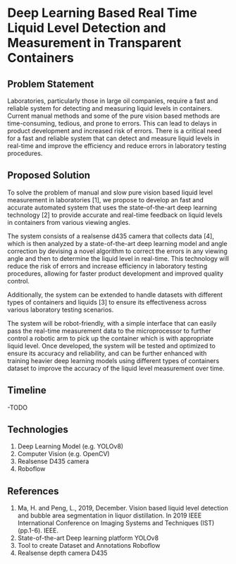 # Deep Learning Based Real Time Liquid Level Detection and Measurement in Transparent Containers

## Problem Statement
Laboratories, particularly those in large oil companies, require a fast and reliable system for detecting and measuring liquid levels in containers. Current manual methods and some of the pure vision based methods are time-consuming, tedious, and prone to errors. This can lead to delays in product development and increased risk of errors. There is a critical need for a fast and reliable system that can detect and measure liquid levels in real-time and improve the efficiency and reduce errors in laboratory testing procedures.

## Proposed Solution
To solve the problem of manual and slow pure vision based liquid level measurement in laboratories [1], we propose to develop an fast and accurate automated system that uses the state-of-the-art deep learning technology [2] to provide accurate and real-time feedback on liquid levels in containers from various viewing angles. 

The system consists of a realsense d435 camera that collects data [4], which is then analyzed by a state-of-the-art deep learning model and angle correction by devising a novel algorithm to correct the errors in any viewing angle and then to determine the liquid level in real-time. This technology will reduce the risk of errors and increase efficiency in laboratory testing procedures, allowing for faster product development and improved quality control. 

Additionally, the system can be extended to handle datasets with different types of containers and liquids [3] to ensure its effectiveness across various laboratory testing scenarios. 

The system will be robot-friendly, with a simple interface that can easily pass the real-time measurement data to the microprocessor to further control a robotic arm to pick up the container which is with appropriate liquid level. Once developed, the system will be tested and optimized to ensure its accuracy and reliability, and can be further enhanced with training heavier deep learning models using different types of containers dataset to improve the accuracy of the liquid level measurement over time.


## Timeline
-TODO

## Technologies
1. Deep Learning Model (e.g. YOLOv8)
2. Computer Vision (e.g. OpenCV)
3. Realsense D435 camera
4. Roboflow

## References
1. Ma, H. and Peng, L., 2019, December. Vision based liquid level detection and bubble area segmentation in liquor distillation. In 2019 IEEE International Conference on Imaging Systems and Techniques (IST) (pp.1-6). IEEE.
2. State-of-the-art Deep learning platform YOLOv8 
3. Tool to create Dataset and Annotations Roboflow
4. Realsense depth camera D435 